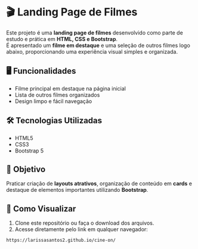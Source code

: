 # 🎬 Landing Page de Filmes

Este projeto é uma **landing page de filmes** desenvolvido como parte de estudo e prática em **HTML, CSS e Bootstrap**.  
É apresentado um **filme em destaque** e uma seleção de outros filmes logo abaixo, proporcionando uma experiência visual simples e organizada.

## 🖥️ Funcionalidades
- Filme principal em destaque na página inicial  
- Lista de outros filmes organizados  
- Design limpo e fácil navegação  

## 🛠️ Tecnologias Utilizadas
- HTML5  
- CSS3  
- Bootstrap 5  

## 🎯 Objetivo
Praticar criação de **layouts atrativos**, organização de conteúdo em **cards** e destaque de elementos importantes utilizando **Bootstrap**.

## 👀 Como Visualizar
1. Clone este repositório ou faça o download dos arquivos.  
2. Acesse diretamente pelo link em qualquer navegador:

```bash
https://larissasantos2.github.io/cine-on/

